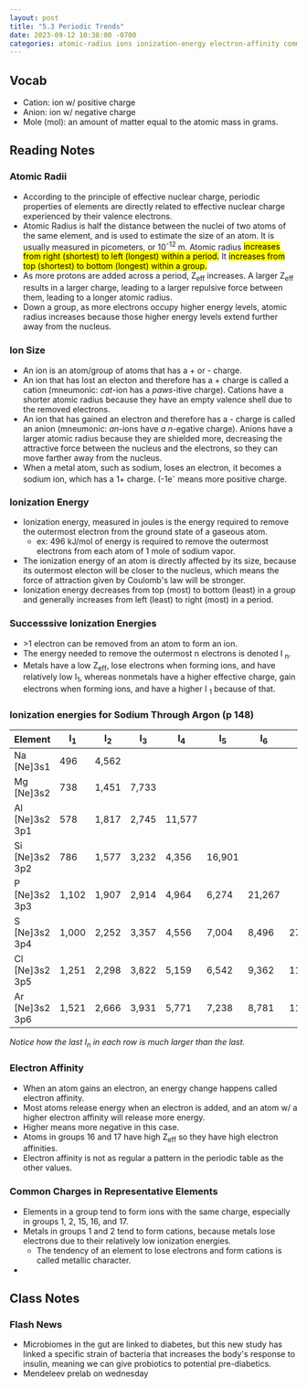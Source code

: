 ```yaml
---
layout: post
title: "5.3 Periodic Trends"
date: 2023-09-12 10:38:00 -0700
categories: atomic-radius ions ionization-energy electron-affinity common-charges
---
```

## Vocab
- Cation: ion w/ positive charge
- Anion: ion w/ negative charge
- Mole (mol): an amount of matter equal to the atomic mass in grams.

## Reading Notes
### Atomic Radii
- According to the principle of effective nuclear charge, periodic
  properties of elements are directly related to effective nuclear charge
  experienced by their valence electrons.
- Atomic Radius is half the distance between the nuclei of two atoms of 
  the same element, and is used to estimate the size of an atom. It is
  usually measured in picometers, or 10<sup>-12</sup> m. Atomic radius
  <mark>increases from right (shortest) to left (longest) within a period.</mark>  It <mark>increases from top (shortest) to bottom (longest) within a group.
  </mark>
- As more protons are added across a period, Z<sub>eff</sub> increases.
  A larger Z<sub>eff</sub> results in a larger charge, leading to a
  larger repulsive force between them, leading to a longer atomic radius. 
- Down a group, as more electrons occupy higher energy levels, atomic
  radius increases because those higher energy levels extend further
  away from the nucleus.

### Ion Size
- An ion is an atom/group of atoms that has a + or - charge.
- An ion that has lost an electon and therefore has a + charge is called a
  cation (mneumonic: _cat_-ion has a _paws_-itive charge). Cations have a
  shorter atomic radius because they have an empty valence shell due to the
  removed electrons.
- An ion that has gained an electron and therefore has a - charge is called
  an anion (mneumonic: _an_-ions have _a n_-egative charge). Anions have a
  larger atomic radius because they are shielded more, decreasing the 
  attractive force between the nucleus and the electrons, so they can move
  farther away from the nucleus.
- When a metal atom, such as sodium, loses an electron, it becomes a sodium
  ion, which has a 1+ charge. (-1e<sup>-</sup> means more positive charge.

### Ionization Energy
- Ionization energy, measured in joules is the energy required to remove the
  outermost electron from the ground state of a gaseous atom.
    - ex: 496 kJ/mol of energy is required to remove the outermost electrons
      from each atom of 1 mole of sodium vapor.
- The ionization energy of an atom is directly affected by its size, because
  its outermost electon will be closer to the nucleus, which means the force
  of attraction given by Coulomb's law will be stronger.
- Ionization energy decreases from top (most) to bottom (least) in a group 
  and generally increases from left (least) to right (most) in a period.

### Successsive Ionization Energies
- \>1 electron can be removed from an atom to form an ion. 
- The energy needed to remove the outermost n electrons is denoted I
  <sub>n</sub>.
- Metals have a low Z<sub>eff</sub>, lose electrons when forming ions, and
  have relatively low I<sub>1</sub>, whereas nonmetals have a higher
  effective charge, gain electrons when forming ions, and have a higher I
  <sub>1</sub> because of that.

### Ionization energies for Sodium Through Argon (p 148)

| Element | I<sub>1</sub> | I<sub>2</sub> | I<sub>3</sub> | I<sub>4</sub> | I<sub>5</sub> | I<sub>6</sub> | I<sub>7</sub> |
| --- | --- | --- | --- | --- | --- | --- | --- |
| Na [Ne]3s1 | 496 | 4,562 | | | | | |
| Mg [Ne]3s2 | 738 | 1,451 | 7,733 | | | | |
| Al [Ne]3s2 3p1 | 578 | 1,817 | 2,745 | 11,577 | | | |
| Si [Ne]3s2 3p2 | 786 | 1,577 | 3,232 | 4,356 | 16,901 | | |
| P [Ne]3s2 3p3 | 1,102 | 1,907 | 2,914 | 4,964 | 6,274 | 21,267 | |
| S [Ne]3s2 3p4 | 1,000 | 2,252 | 3,357 | 4,556 | 7,004 | 8,496 | 27,107 |
| Cl [Ne]3s2 3p5 | 1,251 | 2,298 | 3,822 | 5,159 | 6,542 | 9,362 | 11,018 |
| Ar [Ne]3s2 3p6 | 1,521 | 2,666 | 3,931 | 5,771 | 7,238 | 8,781 | 11,995 |

<i>Notice how the last I<sub>n</sub> in each row is much larger than the last.
</i>

### Electron Affinity
- When an atom gains an electron, an energy change happens called electron
  affinity.
- Most atoms release energy when an electron is added, and an atom w/ a higher
  electron affinity will release more energy.
- Higher means more negative in this case.
- Atoms in groups 16 and 17 have high Z<sub>eff</sub> so they have high electron  affinities.
- Electron affinity is not as regular a pattern in the periodic table as the
  other values.

### Common Charges in Representative Elements
- Elements in a group tend to form ions with the same charge, especially in
  groups 1, 2, 15, 16, and 17. 
- Metals in groups 1 and 2 tend to form cations, because metals lose electrons
  due to their relatively low ionization energies. 
    - The tendency of an element to lose electrons and form cations is called
      metallic character.
- 

## Class Notes
### Flash News
- Microbiomes in the gut are linked to diabetes, but this new study has linked a
  specific strain of bacteria that increases the body's response to insulin,
  meaning we can give probiotics to potential pre-diabetics.
- Mendeleev prelab on wednesday
